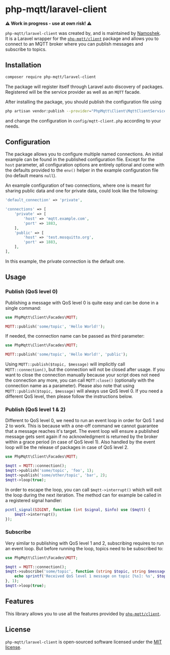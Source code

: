 # php-mqtt/laravel-client

**:warning: Work in progress - use at own risk! :warning:** 

`php-mqtt/laravel-client` was created by, and is maintained by [Namoshek](https://github.com/namoshek).
It is a Laravel wrapper for the [`php-mqtt/client`](https://github.com/php-mqtt/client) package and
allows you to connect to an MQTT broker where you can publish messages and subscribe to topics.

## Installation

```bash
composer require php-mqtt/laravel-client
```

The package will register itself through Laravel auto discovery of packages.
Registered will be the service provider as well as an `MQTT` facade.

After installing the package, you should publish the configuration file using

```bash
php artisan vendor:publish --provider="PhpMqtt\Client\MqttClientServiceProvider"
```

and change the configuration in `config/mqtt-client.php` according to your needs.

## Configuration

The package allows you to configure multiple named connections. An initial example
can be found in the published configuration file. Except for the `host` parameter,
all configuration options are entirely optional and come with the defaults provided 
to the `env()` helper in the example configuration file (no default means `null`).

An example configuration of two connections, where one is meant for sharing public
data and one for private data, could look like the following:
```php
'default_connection' => 'private',

'connections' => [
    'private' => [
        'host' => 'mqtt.example.com',
        'port' => 1883,
    ],
    'public' => [
        'host' => 'test.mosquitto.org',
        'port' => 1883,
    ],
],
```
In this example, the private connection is the default one.

## Usage

### Publish (QoS level 0)

Publishing a message with QoS level 0 is quite easy and can be done in a single command:
```php
use PhpMqtt\Client\Facades\MQTT;

MQTT::publish('some/topic', 'Hello World!');
```

If needed, the connection name can be passed as third parameter:
```php
use PhpMqtt\Client\Facades\MQTT;

MQTT::publish('some/topic', 'Hello World!', 'public');
```

Using `MQTT::publish($topic, $message)` will implicitly call `MQTT::connection()`,
but the connection will not be closed after usage. If you want to close the connection
manually because your script does not need the connection any more, you can call
`MQTT:close()` (optionally with the connection name as a parameter).
Please also note that using `MQTT::publish($topic, $message)` will always use QoS level 0.
If you need a different QoS level, then please follow the instructions below.

### Publish (QoS level 1 & 2)

Different to QoS level 0, we need to run an event loop in order for QoS 1 and 2 to work.
This is because with a one-off command we cannot guarantee that a message reaches it's target.
The event loop will ensure a published message gets sent again if no acknowledgment is returned
by the broker within a grace period (in case of QoS level 1). Also handled by the event loop will
be the release of packages in case of QoS level 2.

```php
use PhpMqtt\Client\Facades\MQTT;

$mqtt = MQTT::connection();
$mqtt->publish('some/topic', 'foo', 1);
$mqtt->publish('some/other/topic', 'bar', 2);
$mqtt->loop(true);
```

In order to escape the loop, you can call `$mqtt->interrupt()` which will exit the loop during
the next iteration. The method can for example be called in a registered signal handler:
```php
pcntl_signal(SIGINT, function (int $signal, $info) use ($mqtt) {
    $mqtt->interrupt();
});
```

### Subscribe

Very similar to publishing with QoS level 1 and 2, subscribing requires to run an event loop.
But before running the loop, topics need to be subscribed to:

```php
use PhpMqtt\Client\Facades\MQTT;

$mqtt = MQTT::connection();
$mqtt->subscribe('some/topic', function (string $topic, string $message) {
    echo sprintf('Received QoS level 1 message on topic [%s]: %s', $topic, $message);
}, 1);
$mqtt->loop(true);
```

## Features

This library allows you to use all the features provided by [`php-mqtt/client`](https://github.com/php-mqtt/client).

## License

`php-mqtt/laravel-client` is open-sourced software licensed under the [MIT license](LICENSE.md).
